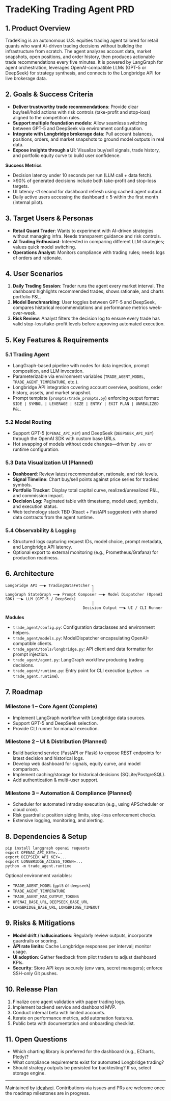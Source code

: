 # TradeKing Trading Agent PRD

## 1. Product Overview
TradeKing is an autonomous U.S. equities trading agent tailored for retail quants who want AI-driven trading decisions without building the infrastructure from scratch. The agent analyzes account data, market snapshots, open positions, and order history, then produces actionable trade recommendations every five minutes. It is powered by LangGraph for agent orchestration, leverages OpenAI-compatible LLMs (GPT-5 or DeepSeek) for strategy synthesis, and connects to the Longbridge API for live brokerage data.

## 2. Goals & Success Criteria
- **Deliver trustworthy trade recommendations**: Provide clear buy/sell/hold actions with risk controls (take-profit and stop-loss) aligned to the competition rules.
- **Support multiple foundation models**: Allow seamless switching between GPT-5 and DeepSeek via environment configuration.
- **Integrate with Longbridge brokerage data**: Pull account balances, positions, orders, and market snapshots to ground model outputs in real data.
- **Expose insights through a UI**: Visualize buy/sell signals, trade history, and portfolio equity curve to build user confidence.

**Success Metrics**
- Decision latency under 10 seconds per run (LLM call + data fetch).
- ≥90% of generated decisions include both take-profit and stop-loss targets.
- UI latency <1 second for dashboard refresh using cached agent output.
- Daily active users accessing the dashboard ≥ 5 within the first month (internal pilot).

## 3. Target Users & Personas
- **Retail Quant Trader**: Wants to experiment with AI-driven strategies without managing infra. Needs transparent guidance and risk controls.
- **AI Trading Enthusiast**: Interested in comparing different LLM strategies; values quick model switching.
- **Operations Analyst**: Monitors compliance with trading rules; needs logs of orders and rationale.

## 4. User Scenarios
1. **Daily Trading Session**: Trader runs the agent every market interval. The dashboard highlights recommended trades, shows rationale, and charts portfolio P&L.
2. **Model Benchmarking**: User toggles between GPT-5 and DeepSeek, compares historical recommendations and performance metrics week-over-week.
3. **Risk Review**: Analyst filters the decision log to ensure every trade has valid stop-loss/take-profit levels before approving automated execution.

## 5. Key Features & Requirements
### 5.1 Trading Agent
- LangGraph-based pipeline with nodes for data ingestion, prompt composition, and LLM invocation.
- Parameterizable via environment variables (`TRADE_AGENT_MODEL`, `TRADE_AGENT_TEMPERATURE`, etc.).
- Longbridge API integration covering account overview, positions, order history, assets, and market snapshot.
- Prompt template (`prompts/trade_prompts.py`) enforcing output format: `SIDE | SYMBOL | LEVERAGE | SIZE | ENTRY | EXIT PLAN | UNREALIZED P&L`.

### 5.2 Model Routing
- Support GPT-5 (`OPENAI_API_KEY`) and DeepSeek (`DEEPSEEK_API_KEY`) through the OpenAI SDK with custom base URLs.
- Hot swapping of models without code changes—driven by `.env` or runtime configuration.

### 5.3 Data Visualization UI (Planned)
- **Dashboard**: Review latest recommendation, rationale, and risk levels.
- **Signal Timeline**: Chart buy/sell points against price series for tracked symbols.
- **Portfolio Tracker**: Display total capital curve, realized/unrealized P&L, and commission impact.
- **Decision Log**: Paginated table with timestamp, model used, symbols, and execution status.
- Web technology stack TBD (React + FastAPI suggested) with shared data contracts from the agent runtime.

### 5.4 Observability & Logging
- Structured logs capturing request IDs, model choice, prompt metadata, and Longbridge API latency.
- Optional export to external monitoring (e.g., Prometheus/Grafana) for production readiness.

## 6. Architecture
```
Longbridge API ──▶ TradingDataFetcher ┐
                                      │
LangGraph StateGraph ──▶ Prompt Composer ──▶ Model Dispatcher (OpenAI SDK) ──▶ LLM (GPT-5 / DeepSeek)
                                      │
                                  Decision Output ──▶ UI / CLI Runner
```

**Modules**
- `trade_agent/config.py`: Configuration dataclasses and environment helpers.
- `trade_agent/models.py`: ModelDispatcher encapsulating OpenAI-compatible clients.
- `trade_agent/tools/longbridge.py`: API client and data formatter for prompt injection.
- `trade_agent/agent.py`: LangGraph workflow producing trading decisions.
- `trade_agent/runtime.py`: Entry point for CLI execution (`python -m trade_agent.runtime`).

## 7. Roadmap
### Milestone 1 – Core Agent (Complete)
- Implement LangGraph workflow with Longbridge data sources.
- Support GPT-5 and DeepSeek selection.
- Provide CLI runner for manual execution.

### Milestone 2 – UI & Distribution (Planned)
- Build backend service (FastAPI or Flask) to expose REST endpoints for latest decision and historical logs.
- Develop web dashboard for signals, equity curve, and model comparison.
- Implement caching/storage for historical decisions (SQLite/PostgreSQL).
- Add authentication & multi-user support.

### Milestone 3 – Automation & Compliance (Planned)
- Scheduler for automated intraday execution (e.g., using APScheduler or cloud cron).
- Risk guardrails: position sizing limits, stop-loss enforcement checks.
- Extensive logging, monitoring, and alerting.

## 8. Dependencies & Setup
```
pip install langgraph openai requests
export OPENAI_API_KEY=...
export DEEPSEEK_API_KEY=...
export LONGBRIDGE_ACCESS_TOKEN=...
python -m trade_agent.runtime
```
Optional environment variables:
- `TRADE_AGENT_MODEL` (`gpt5` or `deepseek`)
- `TRADE_AGENT_TEMPERATURE`
- `TRADE_AGENT_MAX_OUTPUT_TOKENS`
- `OPENAI_BASE_URL`, `DEEPSEEK_BASE_URL`
- `LONGBRIDGE_BASE_URL`, `LONGBRIDGE_TIMEOUT`

## 9. Risks & Mitigations
- **Model drift / hallucinations**: Regularly review outputs, incorporate guardrails or scoring.
- **API rate limits**: Cache Longbridge responses per interval; monitor usage.
- **UI adoption**: Gather feedback from pilot traders to adjust dashboard KPIs.
- **Security**: Store API keys securely (env vars, secret managers); enforce SSH-only Git pushes.

## 10. Release Plan
1. Finalize core agent validation with paper trading logs.
2. Implement backend service and dashboard MVP.
3. Conduct internal beta with limited accounts.
4. Iterate on performance metrics, add automation features.
5. Public beta with documentation and onboarding checklist.

## 11. Open Questions
- Which charting library is preferred for the dashboard (e.g., ECharts, Plotly)?
- What compliance requirements exist for automated Longbridge trading?
- Should strategy outputs be persisted for backtesting? If so, select storage engine.

---
Maintained by [idealwei](https://github.com/idealwei). Contributions via issues and PRs are welcome once the roadmap milestones are in progress.
